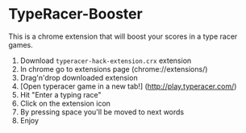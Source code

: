 # TypeRacer-Booster
This is a chrome extension that will boost your scores in a type racer games.

1. Download `typeracer-hack-extension.crx` extension
2. In chrome go to extensions page (chrome://extensions/)
3. Drag'n'drop downloaded extension
4. [Open typeracer game in a new tab!] (http://play.typeracer.com/)
5. Hit "Enter a typing race"
6. Click on the extension icon
7. By pressing space you'll be moved to next words
8. Enjoy